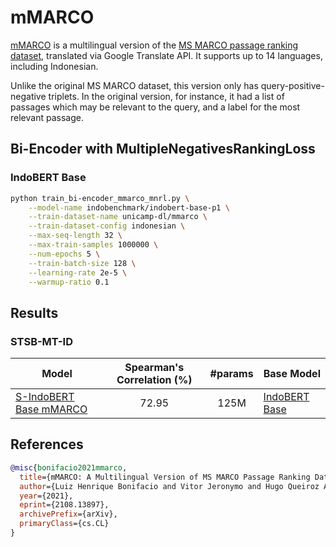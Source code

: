 # mMARCO

[mMARCO](https://huggingface.co/datasets/unicamp-dl/mmarco) is a multilingual version of the [MS MARCO passage ranking dataset](https://microsoft.github.io/msmarco/), translated via Google Translate API. It supports up to 14 languages, including Indonesian. 

Unlike the original MS MARCO dataset, this version only has query-positive-negative triplets. In the original version, for instance, it had a list of passages which may be relevant to the query, and a label for the most relevant passage.

## Bi-Encoder with MultipleNegativesRankingLoss

### IndoBERT Base

```sh
python train_bi-encoder_mmarco_mnrl.py \
    --model-name indobenchmark/indobert-base-p1 \
    --train-dataset-name unicamp-dl/mmarco \
    --train-dataset-config indonesian \
    --max-seq-length 32 \
    --max-train-samples 1000000 \
    --num-epochs 5 \
    --train-batch-size 128 \
    --learning-rate 2e-5 \
    --warmup-ratio 0.1
```

## Results

### STSB-MT-ID

| Model                                                                              | Spearman's Correlation (%) | #params | Base Model                                                             |
| ---------------------------------------------------------------------------------- | :------------------------: | :-----: | ---------------------------------------------------------------------- |
| [S-IndoBERT Base mMARCO](https://huggingface.co/LazarusNLP/s-indobert-base-mmarco) |           72.95            |  125M   | [IndoBERT Base](https://huggingface.co/indobenchmark/indobert-base-p1) |

## References

```bibtex
@misc{bonifacio2021mmarco,
  title={mMARCO: A Multilingual Version of MS MARCO Passage Ranking Dataset}, 
  author={Luiz Henrique Bonifacio and Vitor Jeronymo and Hugo Queiroz Abonizio and Israel Campiotti and Marzieh Fadaee and  and Roberto Lotufo and Rodrigo Nogueira},
  year={2021},
  eprint={2108.13897},
  archivePrefix={arXiv},
  primaryClass={cs.CL}
}
```